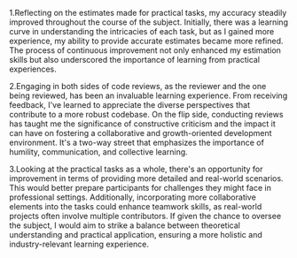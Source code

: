 1.Reflecting on the estimates made for practical tasks, my accuracy steadily improved throughout the course of the subject. Initially, there was a learning curve in understanding the intricacies of each task, but as I gained more experience, my ability to provide accurate estimates became more refined. The process of continuous improvement not only enhanced my estimation skills but also underscored the importance of learning from practical experiences.

2.Engaging in both sides of code reviews, as the reviewer and the one being reviewed, has been an invaluable learning experience. From receiving feedback, I've learned to appreciate the diverse perspectives that contribute to a more robust codebase. On the flip side, conducting reviews has taught me the significance of constructive criticism and the impact it can have on fostering a collaborative and growth-oriented development environment. It's a two-way street that emphasizes the importance of humility, communication, and collective learning.

3.Looking at the practical tasks as a whole, there's an opportunity for improvement in terms of providing more detailed and real-world scenarios. This would better prepare participants for challenges they might face in professional settings. Additionally, incorporating more collaborative elements into the tasks could enhance teamwork skills, as real-world projects often involve multiple contributors. If given the chance to oversee the subject, I would aim to strike a balance between theoretical understanding and practical application, ensuring a more holistic and industry-relevant learning experience.  